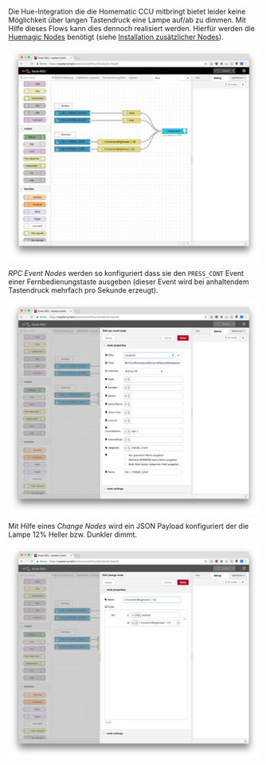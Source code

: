 Die Hue-Integration die die Homematic CCU mitbringt bietet leider keine Möglichkeit über langen Tastendruck eine Lampe auf/ab zu dimmen. Mit Hilfe dieses Flows kann dies dennoch realisiert werden. Hierfür werden die [Huemagic Nodes](https://flows.nodered.org/node/node-red-contrib-huemagic) benötigt (siehe [Installation zusätzlicher Nodes](https://github.com/hobbyquaker/RedMatic/wiki/Node-Installation)). 

![](images/hue-1.png)

_RPC Event Nodes_ werden so konfiguriert dass sie den `PRESS_CONT` Event einer Fernbedienungstaste ausgeben (dieser Event wird bei anhaltendem Tastendruck mehrfach pro Sekunde erzeugt).

![](images/hue-2.png)

Mit Hilfe eines _Change Nodes_ wird ein JSON Payload konfiguriert der die Lampe 12% Heller bzw. Dunkler dimmt.

![](images/hue-3.png)